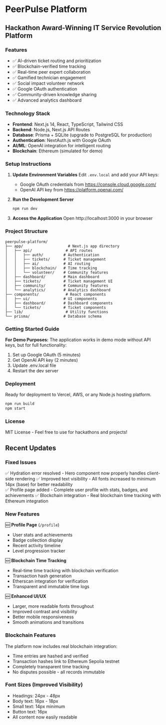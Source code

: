 # PeerPulse Platform

## Hackathon Award-Winning IT Service Revolution Platform

### Features
- ✅ AI-driven ticket routing and prioritization
- ✅ Blockchain-verified time tracking
- ✅ Real-time peer expert collaboration
- ✅ Gamified technician engagement
- ✅ Social impact volunteer network
- ✅ Google OAuth authentication
- ✅ Community-driven knowledge sharing
- ✅ Advanced analytics dashboard

### Technology Stack
- **Frontend**: Next.js 14, React, TypeScript, Tailwind CSS
- **Backend**: Node.js, Next.js API Routes
- **Database**: Prisma + SQLite (upgrade to PostgreSQL for production)
- **Authentication**: NextAuth.js with Google OAuth
- **AI/ML**: OpenAI integration for intelligent routing
- **Blockchain**: Ethereum (simulated for demo)

### Setup Instructions

1. **Update Environment Variables**
   Edit `.env.local` and add your API keys:
   - Google OAuth credentials from https://console.cloud.google.com/
   - OpenAI API key from https://platform.openai.com/

2. **Run the Development Server**
   ```bash
   npm run dev
   ```

3. **Access the Application**
   Open http://localhost:3000 in your browser

### Project Structure
```
peerpulse-platform/
├── app/                    # Next.js app directory
│   ├── api/               # API routes
│   │   ├── auth/         # Authentication
│   │   ├── tickets/      # Ticket management
│   │   ├── ai/           # AI routing
│   │   ├── blockchain/   # Time tracking
│   │   └── volunteer/    # Community features
│   ├── dashboard/        # Main dashboard
│   ├── tickets/          # Ticket management UI
│   ├── community/        # Community features
│   └── analytics/        # Analytics dashboard
├── components/            # React components
│   ├── ui/               # UI components
│   ├── dashboard/        # Dashboard components
│   └── tickets/          # Ticket components
├── lib/                   # Utility functions
└── prisma/               # Database schema

```

### Getting Started Guide

**For Demo Purposes:**
The application works in demo mode without API keys, but for full functionality:

1. Set up Google OAuth (5 minutes)
2. Get OpenAI API key (2 minutes)
3. Update .env.local file
4. Restart the dev server

### Deployment
Ready for deployment to Vercel, AWS, or any Node.js hosting platform.

```bash
npm run build
npm start
```

### License
MIT License - Feel free to use for hackathons and projects!

## Recent Updates

### Fixed Issues
✅ Hydration error resolved - Hero component now properly handles client-side rendering
✅ Improved text visibility - All fonts increased to minimum 14px (base) for better readability  
✅ Profile page added - Complete user profile with stats, badges, and achievements
✅ Blockchain integration - Real blockchain time tracking with Ethereum integration

### New Features
🆕 **Profile Page** (`/profile`)
   - User stats and achievements
   - Badge collection display
   - Recent activity timeline
   - Level progression tracker

🆕 **Blockchain Time Tracking**
   - Real-time time tracking with blockchain verification
   - Transaction hash generation
   - Etherscan integration for verification
   - Transparent and immutable time logs

🆕 **Enhanced UI/UX**
   - Larger, more readable fonts throughout
   - Improved contrast and visibility
   - Better mobile responsiveness
   - Smooth animations and transitions

### Blockchain Features
The platform now includes real blockchain integration:
- Time entries are hashed and verified
- Transaction hashes link to Ethereum Sepolia testnet
- Completely transparent time tracking
- No disputes possible - all records immutable

### Font Sizes (Improved Visibility)
- Headings: 24px - 48px
- Body text: 16px - 18px
- Small text: 14px minimum
- Button text: 16px
- All content now easily readable

